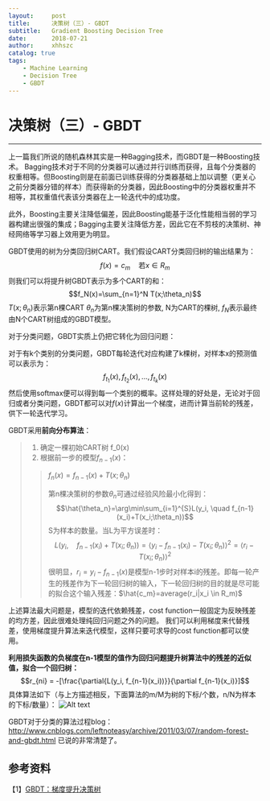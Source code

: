 ```yaml
---
layout:     post
title:      决策树（三）- GBDT
subtitle:   Gradient Boosting Decision Tree
date:       2018-07-21
author:     xhhszc
catalog: true
tags:
    - Machine Learning
    - Decision Tree
    - GBDT
---
```


# 决策树（三）- GBDT
------
上一篇我们所说的随机森林其实是一种Bagging技术，而GBDT是一种Boosting技术。
Bagging技术对于不同的分类器可以通过并行训练而获得，且每个分类器的权重相等。但Boosting则是在前面已训练获得的分类器基础上加以调整（更关心之前分类器分错的样本）而获得新的分类器，因此Boosting中的分类器权重并不相等，其权重值代表该分类器在上一轮迭代中的成功度。

此外，Boosting主要关注降低偏差，因此Boosting能基于泛化性能相当弱的学习器构建出很强的集成；Bagging主要关注降低方差，因此它在不剪枝的决策树、神经网络等学习器上效用更为明显。

GBDT使用的树为分类回归树CART。我们假设CART分类回归树的输出结果为：
$$f(x)=c_m \quad \text{若}x\in R_m$$
则我们可以将提升树GBDT表示为多个CART的和：
$$f_N(x)=\sum_{n=1}^N T(x;\theta_n)$$
$T(x;\theta_n)$表示第n棵CART $\theta_n$为第n棵决策树的参数, N为CART的棵树, $f_N$表示最终由N个CART树组成的GBDT模型。

对于分类问题，GBDT实质上仍把它转化为回归问题：

对于有k个类别的分类问题，GBDT每轮迭代对应构建了k棵树，对样本x的预测值可以表示为：
$$f_{t_1}(x),f_{t_2}(x),...,f_{t_k}(x)$$
然后使用softmax便可以得到每一个类别的概率。这样处理的好处是，无论对于回归或者分类问题，GBDT都可以对$f(x)$计算出一个梯度，进而计算当前轮的残差，供下一轮迭代学习。

GBDT采用**前向分布算法**：

>1. 确定一棵初始CART树 f_0(x)
>2. 根据前一步的模型$f_{n-1}(x)$：
>   >$f_n(x)=f_{n-1}(x)+T(x;\theta_n)$
>   >
>   >第n棵决策树的参数$\theta_n$可通过经验风险最小化得到：
>   >$$\hat{\theta_n}=\arg\min\sum_{i=1}^{S}L(y_i, \quad f_{n-1}(x_i)+T(x_i;\theta_n))$$
>   >S为样本的数量。当L为平方误差时：
>   >$$L(y_i, \quad f_{n-1}(x_i)+T(x_i;\theta_n)) = \langle y_i - f_{n-1}(x_i)-T(x_i;\theta_n)\rangle ^2 = \langle r_i - T(x_i;\theta_n)\rangle^2$$
>   >很明显，$r_i=y_i-f_{n-1}(x)$是模型n-1步时对样本i的残差。即每一轮产生的残差作为下一轮回归树的输入，下一轮回归树的目的就是尽可能的拟合这个输入残差：$\hat{c_m}=average(r_i|x_i \in R_m)$

上述算法最大问题是，模型的迭代依赖残差，cost function一般固定为反映残差的均方差，因此很难处理纯回归问题之外的问题。
我们可以利用梯度来代替残差，使用梯度提升算法来迭代模型，这样只要可求导的cost function都可以使用。

**利用损失函数的负梯度在n-1模型的值作为回归问题提升树算法中的残差的近似值，拟合一个回归树：**
$$r_{ni} = -[\frac{\partial{L(y_i, f_{n-1}(x_i))}}{\partial f_{n-1}(x_i)}]$$
具体算法如下（与上方描述相反，下面算法的m/M为树的下标/个数，n/N为样本的下标/数量）：
![Alt text](https://github.com/xhhszc/xhhszc.github.io/raw/master/img/DecisionTree/GBDT.png)

GBDT对于分类的算法过程blog：http://www.cnblogs.com/leftnoteasy/archive/2011/03/07/random-forest-and-gbdt.html 已说的非常清楚了。


参考资料
-------
【1】[GBDT：梯度提升决策树](https://www.jianshu.com/p/005a4e6ac775)

